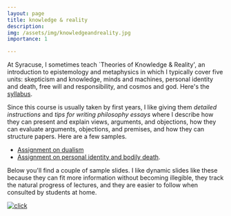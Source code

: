 ```yaml
---
layout: page
title: knowledge & reality
description: 
img: /assets/img/knowledgeandreality.jpg
importance: 1

---
```


At Syracuse, I sometimes teach `Theories of Knowledge & Reality', an introduction to epistemology and metaphysics in which I typically cover five units: skepticism and knowledge, minds and machines, personal identity and death, free will and responsibility, and cosmos and god. Here's the [syllabus](/assets/pdf/Syllabus-knowledge-and-reality.pdf). 

Since this course is usually taken by first years, I like giving them *detailed instructions* and *tips for writing philosophy essays* where I describe how they can present and explain views, arguments, and objections, how they can evaluate arguments, objections, and premises, and how they can structure papers. Here are a few samples.

- [Assignment on dualism](/assets/pdf/knowledge-and-reality-sample-assignment1.pdf)
- [Assignment on personal identity and bodily death](/assets/pdf/knowledge-and-reality-sample-assignment2.pdf). 


Below you'll find a couple of sample slides. I like dynamic slides like these because they can fit more information without becoming illegible, they track the natural progress of lectures, and they are easier to follow when consulted by students at home.  

<div class="row">
    <div class="col-sm mt-3 mt-md-0">
        <a href="/assets/pdf/knowledge-and-reality-functionalism-slides.pdf"> 
        <img class="img-fluid rounded z-depth-1" src="{{ '/assets/img/gif-functionalism.gif' | relative_url }}" alt="" title="Click to see PDF: functionalism"/>
        </a>
    </div>
    <div class="col-sm mt-3 mt-md-0">
         <a href="/assets/pdf/knowledge-and-reality-conceptual-analysis-slides.pdf"> 
         <img class="img-fluid rounded z-depth-1" src="{{ '/assets/img/gif-conceptualanalysis.gif' | relative_url }}" alt="click" title="Click to see PDF: conceptual analysis"/>
         </a>
    </div>
</div>
<div class="caption">
</div>
